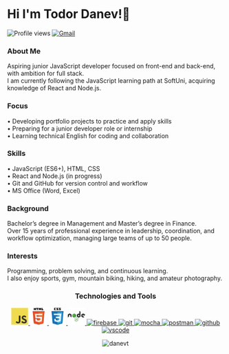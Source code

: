 <h1 align="left">Hi I'm Todor Danev!👋</h1>
<p align="left">
  <img src="https://komarev.com/ghpvc/?username=danevt&label=Profile%20views&color=228B22&style=flat" alt="Profile views" />
  <a href="mailto:your.email@gmail.com">
    <img src="https://img.shields.io/badge/Gmail-✉-D14836?style=flat&logo=gmail&logoColor=white" alt="Gmail" />
  </a>
</p>

<h3 align="left">About Me</h3>
<p align="left">
  Aspiring junior JavaScript developer focused on front-end and back-end, with ambition for full stack.<br>
  I am currently following the JavaScript learning path at SoftUni, acquiring knowledge of React and Node.js.
</p>

<h3 align="left">Focus</h3>
<p align="left">
  • Developing portfolio projects to practice and apply skills<br>
  • Preparing for a junior developer role or internship<br>
  • Learning technical English for coding and collaboration
</p>

<h3 align="left">Skills</h3>
<p align="left">
  • JavaScript (ES6+), HTML, CSS<br>
  • React and Node.js (in progress)<br>
  • Git and GitHub for version control and workflow<br>
  • MS Office (Word, Excel)
</p>

<h3 align="left">Background</h3>
<p align="left">
  Bachelor’s degree in Management and Master’s degree in Finance.<br>
  Over 15 years of professional experience in leadership, coordination, and workflow optimization, managing large teams of up to 50 people.
</p>

<h3 align="left">Interests</h3>
<p align="left">
  Programming, problem solving, and continuous learning.<br>
  I also enjoy sports, gym, mountain biking, hiking, and amateur photography.
</p>

<h3 align="center">Technologies and Tools</h3>
<p align="center">
  <a href="https://developer.mozilla.org/en-US/docs/Web/JavaScript" target="_blank" rel="noreferrer">
    <img src="https://raw.githubusercontent.com/devicons/devicon/master/icons/javascript/javascript-original.svg" alt="javascript" width="40" height="40"/>
  </a>
  <a href="https://www.w3.org/html/" target="_blank" rel="noreferrer">
    <img src="https://raw.githubusercontent.com/devicons/devicon/master/icons/html5/html5-original-wordmark.svg" alt="html5" width="40" height="40"/>
  </a>
  <a href="https://www.w3schools.com/css/" target="_blank" rel="noreferrer">
    <img src="https://raw.githubusercontent.com/devicons/devicon/master/icons/css3/css3-original-wordmark.svg" alt="css3" width="40" height="40"/>
  </a>
  <a href="https://nodejs.org" target="_blank" rel="noreferrer">
    <img src="https://raw.githubusercontent.com/devicons/devicon/master/icons/nodejs/nodejs-original-wordmark.svg" alt="nodejs" width="40" height="40"/>
  </a>
  <a href="https://firebase.google.com/" target="_blank" rel="noreferrer">
    <img src="https://www.vectorlogo.zone/logos/firebase/firebase-icon.svg" alt="firebase" width="40" height="40"/>
  </a>
  <a href="https://git-scm.com/" target="_blank" rel="noreferrer">
    <img src="https://www.vectorlogo.zone/logos/git-scm/git-scm-icon.svg" alt="git" width="40" height="40"/>
  </a>
  <a href="https://mochajs.org" target="_blank" rel="noreferrer">
    <img src="https://www.vectorlogo.zone/logos/mochajs/mochajs-icon.svg" alt="mocha" width="40" height="40"/>
  </a>
  <a href="https://postman.com" target="_blank" rel="noreferrer">
    <img src="https://www.vectorlogo.zone/logos/getpostman/getpostman-icon.svg" alt="postman" width="40" height="40"/>
  </a>
    <a href="https://github.com/riddick" target="_blank" rel="noreferrer">
    <img src="https://cdn.jsdelivr.net/gh/devicons/devicon/icons/github/github-original.svg" alt="github" width="40" height="40"/>
  </a>
  <a href="https://code.visualstudio.com/" target="_blank" rel="noreferrer">
    <img src="https://cdn.jsdelivr.net/gh/devicons/devicon/icons/vscode/vscode-original.svg" alt="vscode" width="40" height="40"/>
  </a>
</p>
<p align="center">
  <img src="https://github-readme-streak-stats.herokuapp.com/?user=danevt&theme=dark&fire=39FF14&currStreakNum=39FF14&sideNums=39FF14" alt="danevt" />
</p>
